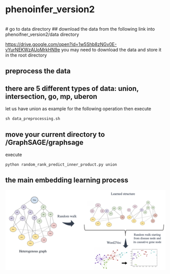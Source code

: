 # phenoinfer_version2

<br>
# go to data directory
## download the data from the following link into phenoifner_version2/data directory

https://drive.google.com/open?id=1w5Shb8zNGv0E-vYurNEKWzAUoMrkHN9e
you may need to download the data and store it in the root directory


## preprocess the data
## there are 5 different types of data: union, intersection, go, mp, uberon
let us have union as example for the following operation
then execute

    sh data_preprocessing.sh



## move your current directory to /GraphSAGE/graphsage
execute

    python random_rank_predict_inner_product.py union



## the main embedding learning process

<div class="product-image-wrapper">
    <img class="product-image"
         src="f1.png" />
</div>
